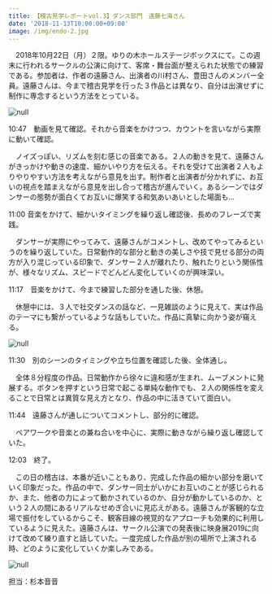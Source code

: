```yaml
---
title: 【稽古見学レポートvol.3】ダンス部門　遠藤七海さん
date: '2018-11-13T10:00:00+09:00'
image: /img/endo-2.jpg
---
```

　2018年10月22日（月）２限。ゆりの木ホールステージボックスにて。この週末に行われるサークルの公演に向けて、客席・舞台面が整えられた状態での練習である。参加者は、作者の遠藤さん、出演者の川村さん、豊田さんのメンバー全員。遠藤さんは、今まで稽古見学を行った３作品とは異なり、自分は出演せずに制作に専念するという方法をとっている。

![null](/img/endo-1.jpg)

10:47　動画を見て確認。それから音楽をかけつつ、カウントを言いながら実際に動いて確認。

　ノイズっぽい、リズムを刻む感じの音楽である。２人の動きを見て、遠藤さんがきっかけや動きの速度、細かいやり方を伝える。それを受けて出演者２人もよりやりやすい方法を考えながら意見を出す。制作者と出演者が分かれずに、お互いの視点を踏まえながら意見を出し合って稽古が進んでいく。あるシーンではダンサーの態勢が面白くてお互いに爆笑する和気あいあいとした場面も…



11:00  音楽をかけて、細かいタイミングを繰り返し確認後、長めのフレーズで実践。

　ダンサーが実際にやってみて、遠藤さんがコメントし、改めてやってみるというのを繰り返していた。日常動作的な部分と動きの美しさや技で見せる部分の両方が入り混じっている印象で、ダンサー２人が離れたり、触れたりという関係性が、様々なリズム、スピードでどんどん変化していくのが興味深い。



11:17　音楽をかけて、今まで練習した部分を通した後、休憩。

　休憩中には、３人で社交ダンスの話など、一見雑談のように見えて、実は作品のテーマにも繋がっているような話もしていた。作品に真摯に向かう姿が窺える。

![null](/img/endo-4.jpg)

11:30　別のシーンのタイミングや立ち位置を確認した後、全体通し。

　全体８分程度の作品。日常動作から徐々に違和感が生まれ、ムーブメントに発展する。ボタンを押すという日常で起こる単純な動作でも、２人の関係性を変えることで日常とは異質な見え方となり、作品の中に活きていて面白い。



11:44　遠藤さんが通しについてコメントし、部分的に確認。

　ペアワークや音楽との兼ね合いを中心に、実際に動きながら繰り返し確認していた。



12:03　終了。

　この日の稽古は、本番が近いこともあり、完成した作品の細かい部分を磨いていく印象だった。作品の中で、ダンサー同士がいかにお互いのことが感じられるか、また、他者の力によって動かされているのか、自分が動かしているのか、という２人の間にあるリアルなせめぎ合いに見応えがある。遠藤さんが客観的な立場で振付をしているからこそ、観客目線の視覚的なアプローチも効果的に利用しているように見えた。遠藤さんは、サークル公演での発表後に映身展2019に向けて改めて練り直すと話していた。一度完成した作品が別の場所で上演される時、どのように変化していくか楽しみである。

![null](/img/endo-3.jpg)

担当：杉本音音
